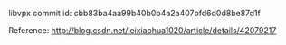 libvpx commit id: cbb83ba4aa99b40b0b4a2a407bfd6d0d8be87d1f

Reference: http://blog.csdn.net/leixiaohua1020/article/details/42079217
